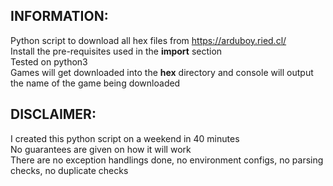 ## INFORMATION:

Python script to download all hex files from https://arduboy.ried.cl/ \
Install the pre-requisites used in the **import** section \
Tested on python3 \
Games will get downloaded into the **hex** directory and console will output the name of the game being downloaded

## DISCLAIMER:

I created this python script on a weekend in 40 minutes \
No guarantees are given on how it will work \
There are no exception handlings done, no environment configs, no parsing checks, no duplicate checks